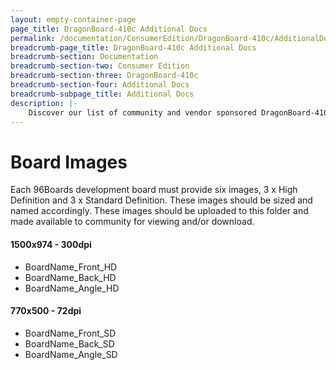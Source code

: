 ```yaml
---
layout: empty-container-page
page_title: DragonBoard-410c Additional Docs
permalink: /documentation/ConsumerEdition/DragonBoard-410c/AdditionalDocs/
breadcrumb-page_title: DragonBoard-410c Additional Docs
breadcrumb-section: Documentation
breadcrumb-section-two: Consumer Edition
breadcrumb-section-three: DragonBoard-410c
breadcrumb-section-four: Additional Docs
breadcrumb-subpage_title: Additional Docs
description: |-
    Discover our list of community and vendor sponsored DragonBoard-410c documents. This page allows you to explore new and exciting, downloadable documentation, in it's intended, static format.
---
```

# Board Images

Each 96Boards development board must provide six images, 3 x High Definition and 3 x Standard Definition. These images should be sized and named accordingly. These images should be uploaded to this folder and made available to community for viewing and/or download.

#### 1500x974 - 300dpi
- BoardName_Front_HD
- BoardName_Back_HD
- BoardName_Angle_HD

#### 770x500 - 72dpi
- BoardName_Front_SD
- BoardName_Back_SD
- BoardName_Angle_SD
